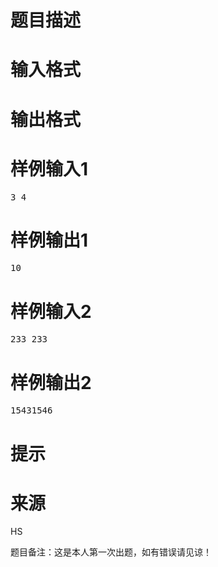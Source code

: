 

# 题目描述



# 输入格式



# 输出格式



# 样例输入1


<pre>3 4</pre>

# 样例输出1


<pre>10
</pre>

# 样例输入2


<pre>233 233</pre>

# 样例输出2


<pre>15431546
</pre>

# 提示



# 来源


<p>
HS
</p>
<p>
题目备注：这是本人第一次出题，如有错误请见谅！
</p>
